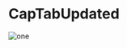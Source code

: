 # CapTabUpdated
![one](https://user-images.githubusercontent.com/69258321/115943672-56dc1d80-a47f-11eb-8d89-08949d3e8104.png)
